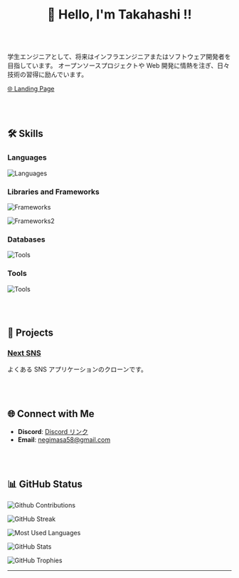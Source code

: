 <div align="center">

<br><br>

# 👋 Hello, I'm Takahashi !!

</div>

<br><br>

学生エンジニアとして、将来はインフラエンジニアまたはソフトウェア開発者を目指しています。
オープンソースプロジェクトや Web 開発に情熱を注ぎ、日々技術の習得に励んでいます。

[🌐 Landing Page](https://landing-page-astro-navy.vercel.app)

<br><br>

## 🛠 Skills

### Languages

![Languages](https://skillicons.dev/icons?i=python,php,html,css,javascript,typescript,swift,md&perline=8)

### Libraries and Frameworks

![Frameworks](https://skillicons.dev/icons?i=nodejs,react,vite,vitest,jest,nextjs,astro,tailwindcss,redux,flask,django&perline=8)

![Frameworks2](https://go-skill-icons.vercel.app/api/icons?i=reactnative)

### Databases

![Tools](https://skillicons.dev/icons?i=mysql,sqlite,firebase,supabase,mongodb&perline=8)

### Tools

![Tools](https://skillicons.dev/icons?i=vim,vscode,aws,docker,vercel,linux,github,postman&perline=8)

<br><br>

## 🚀 Projects

### [Next SNS](https://github.com/hellotksan/nextsns)

よくある SNS アプリケーションのクローンです。

<br><br>

## 🌐 Connect with Me

- **Discord**: [Discord リンク](https://discord.com/channels/1294134400023269467/1294134400023269470)
- **Email**: [negimasa58@gmail.com](negimasa58@gmail.com)

<br><br>

## 📊 GitHub Status

![Github Contributions](https://github-profile-summary-cards.vercel.app/api/cards/profile-details?username=hellotksan)

![GitHub Streak](https://streak-stats.demolab.com/?user=hellotksan)

![Most Used Languages](https://github-readme-stats.vercel.app/api/top-langs/?username=hellotksan)

![GitHub Stats](https://github-readme-stats.vercel.app/api?username=hellotksan)

![GitHub Trophies](https://github-profile-trophy.vercel.app/?username=hellotksan)

---
